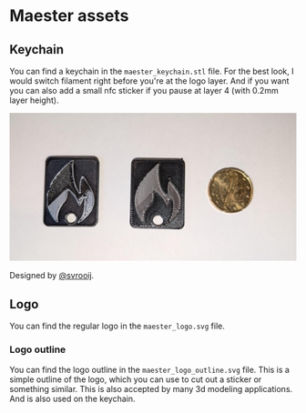 # Maester assets

## Keychain

You can find a keychain in the `maester_keychain.stl` file. For the best look, I would switch filament right before you're at the logo layer. And if you want you can also add a small nfc sticker if you pause at layer 4 (with 0.2mm layer height).

![Sample keychain next to 20 cents euro coin](maester-keychain.jpeg)

Designed by [@svrooij](https://svrooij.io/).

## Logo

You can find the regular logo in the `maester_logo.svg` file.

### Logo outline

You can find the logo outline in the `maester_logo_outline.svg` file. This is a simple outline of the logo, which you can use to cut out a sticker or something similar. This is also accepted by many 3d modeling applications. And is also used on the keychain.
